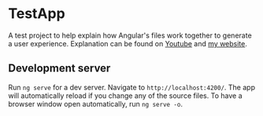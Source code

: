 # TestApp

A test project to help explain how Angular's files work together to generate a user experience.  Explanation can be found on [Youtube]() and [my website]().

## Development server

Run `ng serve` for a dev server. Navigate to `http://localhost:4200/`. The app will automatically reload if you change any of the source files.  To have a browser window open automatically, run `ng serve -o`.




